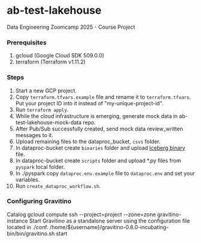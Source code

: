 # ab-test-lakehouse
Data Engineering Zoomcamp 2025 - Course Project

### Prerequisites
1. gcloud (Google Cloud SDK 509.0.0)
2. terraform (Terraform v1.11.2)

### Steps
1. Start a new GCP project. 
2. Copy `terraform.tfvars.example` file and rename it to `terraform.tfvars`. Put your project ID into it instead of "my-unique-project-id".
3. Run `terraform apply`.
4. While the cloud infrastructure is emerging, generate mock data in ab-test-lakehouse-mock-data repo.
5. After Pub/Sub successfully created, send mock data review_written messages to it.
6. Upload remaining files to the dataproc_bucket, `csvs` folder.
7. In dataproc-bucket create `binaries` folder and upload [Iceberg binary](https://search.maven.org/remotecontent?filepath=org/apache/iceberg/iceberg-spark-runtime-3.5_2.12/1.8.1/iceberg-spark-runtime-3.5_2.12-1.8.1.jar) file.
8. In dataproc-bucket create `scripts` folder and upload *.py files from `pyspark` local folder.
9. In ./pyspark copy `dataproc.env.example` file to `dataproc.env` and set your variables.
10. Run `create_dataproc_workflow.sh`.


### Configuring Gravitino 
Catalog
gcloud compute ssh --project=project --zone=zone gravitino-instance
Start Gravitino as a standalone server using the configuration file located in ./conf.
/home/${username}/gravitino-0.8.0-incubating-bin/bin/gravitino.sh start

